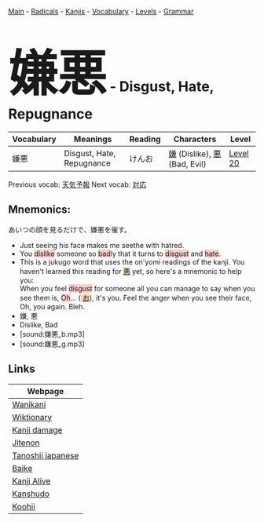 <style> bigfont {font-size: 100px}</style>
[Main](../README.md) -
[Radicals](../radicals.md) -
[Kanjis](../kanjis.md) -
[Vocabulary](../vocabulary.md) -
[Levels](../levels.md) -
[Grammar](../grammar.md)
# <bigfont> 嫌悪</bigfont> - Disgust, Hate, Repugnance 

| Vocabulary | Meanings | Reading | Characters | Level |
| --- | --- | --- | --- | --- |
| 嫌悪 | Disgust, Hate, Repugnance | けんお |  [嫌](../kanjis/嫌.md) (Dislike), [悪](../kanjis/悪.md) (Bad, Evil) | [Level 20](../levels/wk_level20.md) |

Previous vocab: [天気予報](天気予報.md) Next vocab: [対応](対応.md) 

## Mnemonics:
あいつの顔を見るだけで、嫌悪を催す。
* Just seeing his face makes me seethe with hatred.
* You <span style="background-color:#ffcccb"> dislike</span> someone so <span style="background-color:#ffcccb"> bad</span>ly that it turns to <span style="background-color:#ffcccb"> disgust</span> and <span style="background-color:#ffcccb"> hate</span>.
* This is a jukugo word that uses the on'yomi readings of the kanji. You haven't learned this reading for <span style="background-color:#fed8b1"> [悪](https://jisho.org/search/悪)</span> yet, so here's a mnemonic to help you:<br />When you feel <span style="background-color:#ffcccb"> disgust</span> for someone all you can manage to say when you see them is, <span style="background-color:#ffcccb"> Oh</span>... (<span style="background-color:#fed8b1"> [お](https://jisho.org/search/お)</span>), it's you. Feel the anger when you see their face, Oh, you again. Bleh.
* 嫌, 悪
* Dislike, Bad
* [sound:嫌悪_b.mp3]
* [sound:嫌悪_g.mp3]


## Links 

| Webpage |
| --- |
| [Wanikani          ](https://www.wanikani.com/kanji/嫌悪) |
| [Wiktionary        ](https://en.wiktionary.org/wiki/嫌悪) |
| [Kanji damage      ](http://www.kanjidamage.com/kanji/search?utf8=✓&q=嫌悪) |
| [Jitenon           ](https://jitenon.com/kanji/嫌悪) |
| [Tanoshii japanese ](https://www.tanoshiijapanese.com/dictionary/kanji.cfm?k=嫌悪) |
| [Baike             ](https://baike.baidu.com/item/嫌悪) |
| [Kanji Alive       ](https://app.kanjialive.com/嫌悪) |
| [Kanshudo          ](https://www.kanshudo.com/searchmn?q=嫌悪) |
| [Koohii            ](https://kanji.koohii.com/study/kanji/嫌悪) |

